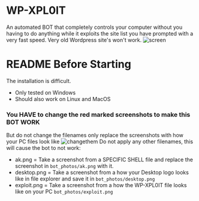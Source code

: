 # WP-XPL0IT
An automated BOT that completely controls your computer without you having to do anything while it exploits the site list you have prompted with a very fast speed.
Very old Wordpress site's won't work.
![screen](https://user-images.githubusercontent.com/48758770/159556851-485fc172-a8c3-4903-98a6-6598d6d67e31.jpg)

# README Before Starting
The installation is difficult.
- Only tested on Windows
- Should also work on Linux and MacOS<br>
### You HAVE to change the red marked screenshots to make this BOT WORK
But do not change the filenames only replace the screenshots with how your PC files look like
![changethem](https://user-images.githubusercontent.com/48758770/159557338-a6aeb6a6-964a-4145-9a88-c38b646c75f2.png)
Do not apply any other filenames, this will cause the bot to not work:
- ak.png =  Take a screenshot from a SPECIFIC SHELL file and replace the screenshot in ``bot_photos/ak.png`` with it. 
- desktop.png =  Take a screenshot from a how your Desktop logo looks like in file explorer and save it in ``bot_photos/desktop.png``
- exploit.png =  Take a screenshot from a how the WP-XPL0IT file looks like on your PC ``bot_photos/exploit.png``
